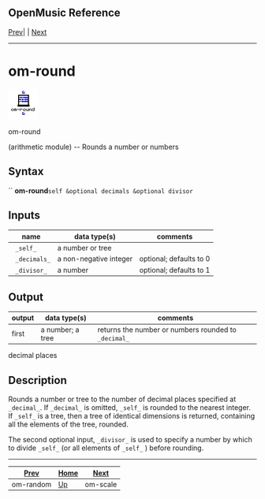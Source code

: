 OpenMusic Reference  
---  
[Prev](om-random)| | [Next](om-scale)  
  
* * *

# om-round

![](figures/functions/arithmetic/om-round.png)

  
  
om-round  
  
(arithmetic module) \-- Rounds a number or numbers  

## Syntax

`` **om-round**` self &optional decimals &optional divisor `

## Inputs

name| data type(s)| comments  
---|---|---  
` _self_`|  a number or tree|  
` _decimals_`|  a non-negative integer| optional; defaults to 0  
` _divisor_`|  a number| optional; defaults to 1  
  
## Output

output| data type(s)| comments  
---|---|---  
first| a number; a tree| returns the number or numbers rounded to `_decimal_`
decimal places  
  
## Description

Rounds a number or tree to the number of decimal places specified at
`_decimal_`. If `_decimal_` is omitted, `_self_` is rounded to the nearest
integer. If `_self_` is a tree, then a tree of identical dimensions is
returned, containing all the elements of the tree, rounded.

The second optional input, `_divisor_` is used to specify a number by which to
divide `_self_` (or all elements of `_self_` ) before rounding.

* * *

[Prev](om-random)| [Home](index)| [Next](om-scale)  
---|---|---  
om-random| [Up](funcref.main)| om-scale

